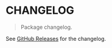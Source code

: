 # CHANGELOG

> Package changelog.

See [GitHub Releases](https://github.com/stdlib-js/utils-if-else/releases) for the changelog.